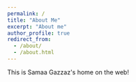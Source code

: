 ```yaml
---
permalink: /
title: "About Me"
excerpt: "About me"
author_profile: true
redirect_from: 
  - /about/
  - /about.html
---
```

This is Samaa Gazzaz's home on the web!

